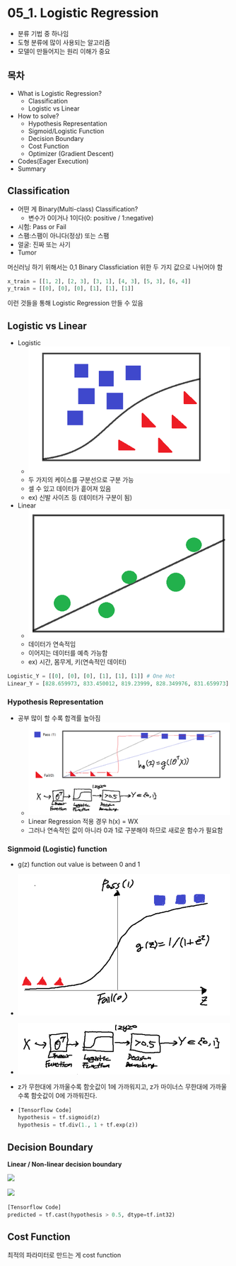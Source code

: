 # 05_1. Logistic Regression

- 분류 기법 중 하나임
- 도형 분류에 많이 사용되는 알고리즘
- 모델이 만들어지는 원리 이해가 중요

## 목차

- What is Logistic Regression?
  - Classification
  - Logistic vs Linear
- How to solve?
  - Hypothesis Representation
  - Sigmoid/Logistic Function
  - Decision Boundary
  - Cost Function
  - Optimizer (Gradient Descent)
- Codes(Eager Execution)
- Summary

## Classification

- 어떤 게 Binary(Multi-class) Classification?
  - 변수가 0이거나 1이다(0: positive / 1:negative)
- 시험: Pass or Fail
- 스팸:스팸이 아니다(정상) 또는 스팸
- 얼굴: 진짜 또는 사기
- Tumor

 머신러닝 하기 위해서는 0,1 Binary Classficiation 위한 두 가지 값으로 나뉘어야 함

```python
x_train = [[1, 2], [2, 3], [3, 1], [4, 3], [5, 3], [6, 4]]
y_train = [[0], [0], [0], [1], [1], [1]]
```

이런 것들을 통해 Logistic Regression 만들 수 있음

## Logistic vs Linear

- Logistic
  - ![](pic\LRg.PNG)
  - 두 가지의 케이스를 구분선으로 구분 가능
  - 셀 수 있고 데이터가 흩어져 있음
  - ex) 신발 사이즈 등 (데이터가 구분이 됨)
- Linear
  - ![](pic\lR.PNG)
  - 데이터가 연속적임
  - 이어지는 데이터를 예측 가능함
  - ex) 시간, 몸무게, 키(연속적인 데이터)

```python
Logistic_Y = [[0], [0], [0], [1], [1], [1]] # One Hot
Linear_Y = [828.659973, 833.450012, 819.23999, 828.349976, 831.659973] # Numeric
```

### Hypothesis Representation

- 공부 많이 할 수록 합격률 높아짐
  - ![](\pic\hp.PNG)
  - Linear Regression 적용 경우 h(x) = WX
  - 그러나 연속적인 값이 아니라 0과 1로 구분해야 하므로 새로운 함수가 필요함

### Signmoid (Logistic) function

- g(z) function out value is between 0 and 1
- ![](pic\gzfunc.PNG)

- ![](pic\proc.PNG)

- z가 무한대에 가까울수록 함숫값이 1에 가까워지고, z가 마이너스 무한대에 가까울수록 함숫값이 0에 가까워진다. 

- ```python 
  [Tensorflow Code]
  hypothesis = tf.sigmoid(z)
  hypothesis = tf.div(1., 1 + tf.exp(z))
  ```

## Decision Boundary

**Linear / Non-linear decision boundary**

![](pic\db_1.PNG)

![](\pic\db_2.PNG)

```python
[Tensorflow Code]
predicted = tf.cast(hypothesis > 0.5, dtype=tf.int32)
```

## Cost Function

최적의 파라미터로 만드는 게 cost function

